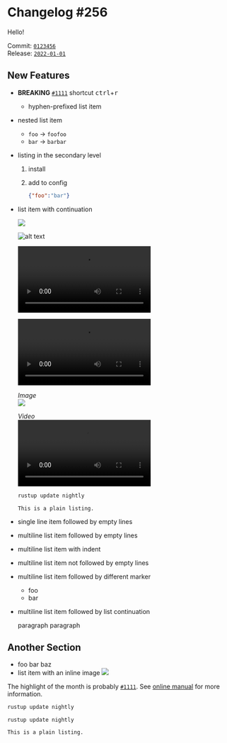 # Changelog #256

Hello!

Commit: [`0123456`](https://github.com/rust-lang/rust-analyzer/commit/0123456789abcdef0123456789abcdef01234567) \
Release: [`2022-01-01`](https://github.com/rust-lang/rust-analyzer/releases/2022-01-01)

## New Features

- **BREAKING** [`#1111`](https://github.com/rust-lang/rust-analyzer/pull/1111) shortcut <kbd>ctrl</kbd>+<kbd>r</kbd>
  - hyphen-prefixed list item
- nested list item
  - `foo` -> `foofoo`
  - `bar` -> `barbar`
- listing in the secondary level
  1. install
  1. add to config

     ```json
     {"foo":"bar"}
     ```
- list item with continuation

  ![](https://example.com/animation.gif)

  ![alt text](https://example.com/animation.gif)

  <video src="https://example.com/movie.mp4" controls loop>Your browser does not support the video tag.</video>

  <video src="https://example.com/movie.mp4" autoplay controls loop>Your browser does not support the video tag.</video>

  _Image_\
  ![](https://example.com/animation.gif)

  _Video_\
  <video src="https://example.com/movie.mp4" controls loop>Your browser does not support the video tag.</video>

  ```bash
  rustup update nightly
  ```

  ```
  This is a plain listing.
  ```
- single line item followed by empty lines
- multiline list
  item followed by empty lines
- multiline list
  item with indent
- multiline list
  item not followed by empty lines
- multiline list
  item followed by different marker
  - foo
  - bar
- multiline list
  item followed by list continuation

  paragraph
  paragraph

## Another Section

- foo bar baz
- list item with an inline image
  ![](https://example.com/animation.gif)

The highlight of the month is probably [`#1111`](https://github.com/rust-lang/rust-analyzer/pull/1111).
See [online manual](https://example.com/manual) for more information.

```bash
rustup update nightly
```

```
rustup update nightly
```

```
This is a plain listing.
```
